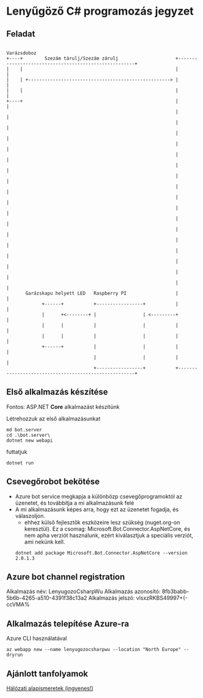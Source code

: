 # Lenyűgöző C# programozás jegyzet

## Feladat

```
                                                                      Varázsdoboz
+----+        Szezám tárulj/Szezám zárulj                     +------------------------------------------------------+
|    |                                                        |                                                      |
|    | +----------------------------------------------------> |                                                      |
|    |                                                        |                                                      |
+----+                                                        |                                                      |
                                                              |                                                      |
                                                              |                                                      |
                                                              |                                                      |
                                                              |                                                      |
                                                              |                                                      |
                                                              |                                                      |
                                                              |                                                      |
                                                              |                                                      |
                                                              |                                                      |
                                                              |                                                      |
                                                              |                                                      |
                                                              |                                                      |
                                                              |                                                      |
                                                              |                                                      |
                                                              |                                                      |
                                                              |                                                      |
                                                              |                                                      |
       Garázskapu helyett LED   Raspberry PI                  |                                                      |
             +------+           +-----------------+           |                                                      |
             |      +<--------+ |                 | <---------+                                                      |
             |      |           |                 |           |                                                      |
             |      |           |                 |           |                                                      |
             +------+           |                 |           |                                                      |
                                |                 |           |                                                      |
                                +-----------------+           +------------------------------------------------------+
```

## Első alkalmazás készítése

Fontos: ASP.NET **Core** alkalmazást készítünk

Létrehozzuk az első alkalmazásunkat
```
md bot.server
cd .\bot.server\
dotnet new webapi
```

futtatjuk
```
dotnet run
```
## Csevegőrobot bekötése
- Azure bot service megkapja a különbözp csevegőprogramoktól az üzenetet, és továbbítja a mi alkalmazásunk felé
- A mi alkalmazásunk képes arra, hogy ezt az üzenetet fogadja, és válaszoljon.
  - ehhez külső fejlesztők eszközeire lesz szükség (nuget.org-on keresztül). Ez a csomag: Microsoft.Bot.Connector.AspNetCore, és nem apha verziót használunk, ezért kiválasztjuk a speciális verziót, ami nekünk kell.
  ```
  dotnet add package Microsoft.Bot.Connector.AspNetCore --version 2.0.1.3
  ```

## Azure bot channel registration

Alkalmazás név: LenyugozoCsharpWu
Alkalmazás azonosító: 8fb3babb-5b6b-4265-a510-4391f38c13a2
Alkalmazás jelszó: vlsxzRKBS49997+(-ccVMA%

## Alkalmazás telepítése Azure-ra
Azure CLI használatával

```
az webapp new --name lenyugozocsharpwu --location "North Europe" --dryrun
```

## Ajánlott tanfolyamok

[Hálózati alapismeretek (ingyenes!)](https://app.netacademia.hu/Tanfolyam/HA-halozati-alapismeretek)